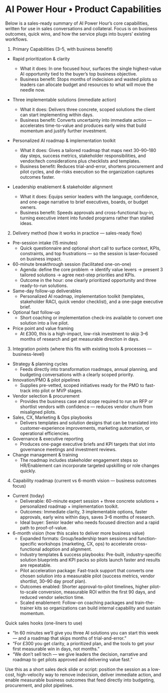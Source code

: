 # AI Power Hour • Product Capabilities

Below is a sales-ready summary of AI Power Hour’s core capabilities, written for use in sales conversations and collateral. Focus is on business outcomes, quick wins, and how the service plugs into buyers’ existing workflows.

1) Primary Capabilities (3–5, with business benefit)
- Rapid prioritization & clarity
  - What it does: In one focused hour, surfaces the single highest-value AI opportunity tied to the buyer’s top business objective.
  - Business benefit: Stops months of indecision and wasted pilots so leaders can allocate budget and resources to what will move the needle now.

- Three implementable solutions (immediate action)
  - What it does: Delivers three concrete, scoped solutions the client can start implementing within days.
  - Business benefit: Converts uncertainty into immediate action — accelerates time-to-value and produces early wins that build momentum and justify further investment.

- Personalized AI roadmap & implementation toolkit
  - What it does: Gives a tailored roadmap that maps next 30–90–180 day steps, success metrics, stakeholder responsibilities, and vendor/tech considerations plus checklists and templates.
  - Business benefit: Reduces trial-and-error, shortens procurement and pilot cycles, and de-risks execution so the organization captures outcomes faster.

- Leadership enablement & stakeholder alignment
  - What it does: Equips senior leaders with the language, confidence, and one-page narrative to brief executives, boards, or budget owners.
  - Business benefit: Speeds approvals and cross-functional buy-in, turning executive intent into funded programs rather than stalled ideas.

2) Delivery method (how it works in practice — sales-ready flow)
- Pre-session intake (15 minutes)
  - Quick questionnaire and optional short call to surface context, KPIs, constraints, and top frustrations — so the session is laser-focused on business impact.
- 60-minute breakthrough session (facilitated one-on-one)
  - Agenda: define the core problem → identify value levers → present 3 tailored solutions → agree next-step priorities and KPIs.
  - Outcome in the hour: one clearly prioritized opportunity and three ready-to-run solutions.
- Same-day follow-up deliverables
  - Personalized AI roadmap, implementation toolkit (templates, stakeholder RACI, quick vendor checklist), and a one-page executive brief.
- Optional fast follow-up
  - Short coaching or implementation check-ins available to convert one solution into a live pilot.
- Price point and value framing
  - At £300, this is a high-impact, low-risk investment to skip 3–6 months of research and get measurable direction in days.

3) Integration points (where this fits with existing tools & processes — business-level)
- Strategy & planning cycles
  - Feeds directly into transformation roadmaps, annual planning, and budgeting conversations with a clearly scoped priority.
- Innovation/PMO & pilot pipelines
  - Supplies pre-vetted, scoped initiatives ready for the PMO to fast-track into pilot or MVP stages.
- Vendor selection & procurement
  - Provides the business case and scope required to run an RFP or shortlist vendors with confidence — reduces vendor churn from misaligned pilots.
- Sales, CX, Marketing & Ops playbooks
  - Delivers templates and solution designs that can be translated into customer-experience improvements, marketing automation, or operational efficiencies.
- Governance & executive reporting
  - Produces one-page executive briefs and KPI targets that slot into governance meetings and investment reviews.
- Change management & training
  - The roadmap includes stakeholder engagement steps so HR/Enablement can incorporate targeted upskilling or role changes quickly.

4) Capability roadmap (current vs 6-month vision — business outcomes focus)
- Current (today)
  - Deliverable: 60-minute expert session + three concrete solutions + personalized roadmap + implementation toolkit.
  - Outcomes: Immediate clarity, 3 implementable options, faster approvals, early wins within days, saves 3–6 months of research.
  - Ideal buyer: Senior leader who needs focused direction and a rapid path to proof-of-value.
- 6-month vision (how this scales to deliver more business value)
  - Expanded formats: Group/leadership team sessions and function-specific workshops (marketing, CX, ops) to accelerate cross-functional adoption and alignment.
  - Industry templates & success playbooks: Pre-built, industry-specific solution blueprints and KPI packs so pilots launch faster and results are repeatable.
  - Pilot acceleration package: Fast-track support that converts one chosen solution into a measurable pilot (success metrics, vendor shortlist, 30–90 day proof plan).
  - Outcomes enabled: Shorter approval-to-pilot timelines, higher pilot-to-scale conversion, measurable ROI within the first 90 days, and reduced vendor selection time.
  - Scaled enablement: Follow-on coaching packages and train-the-trainer kits so organizations can build internal capability and sustain momentum.

Quick sales hooks (one-liners to use)
- “In 60 minutes we’ll give you three AI solutions you can start this week — and a roadmap that skips months of trial-and-error.”
- “For £300 you get clarity, a prioritized plan, and the tools to get your first measurable win in days, not months.”
- “We don’t sell tech — we give leaders the decision, narrative and roadmap to get pilots approved and delivering value fast.”

Use this as a short sales deck slide or script: position the session as a low-cost, high-velocity way to remove indecision, deliver immediate action, and enable measurable business outcomes that feed directly into budgeting, procurement, and pilot pipelines.
